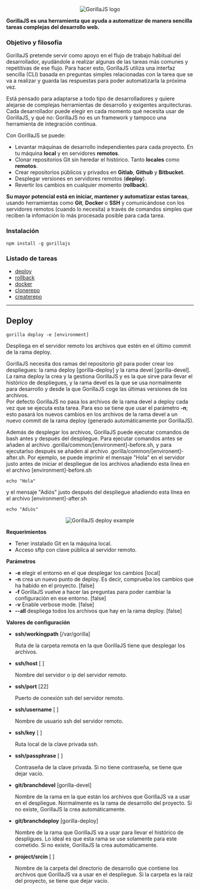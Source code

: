 <p align="center">
  <img src="http://s23.postimg.org/ka5fnkw23/logo_mini.jpg" alt="GorillaJS logo"/>
</p>

**GorillaJS es una herramienta que ayuda a automatizar de manera sencilla tareas complejas del desarrollo web.**

### Objetivo y filosofía
GorillaJS pretende servir como apoyo en el flujo de trabajo habitual del desarrollador, ayudándole a realizar algunas de las tareas más comunes y repetitivas de ese flujo.
Para hacer esto, GorillaJS utiliza una interfaz sencilla (CLI) basada en preguntas simples relacionadas con la tarea que se va a realizar y guarda las respuestas para poder automatizarla la próxima vez.

Está pensado para adaptarse a todo tipo de desarrolladores y quiere alejarse de complejas herramientas de desarrollo y exigentes arquitecturas. Cada desarrollador puede elegir en cada momento qué necesita usar de GorillaJS, y qué no: GorillaJS no es un framework y tampoco una herramienta de integración continua.

Con GorillaJS se puede:
* Levantar máquinas de desarrollo independientes para cada proyecto. En tu máquina **local** y en servidores **remotos**.
* Clonar repositorios Git sin heredar el histórico. Tanto **locales** como **remotos**.
* Crear repositorios públicos y privados en **Gitlab**, **Github** y **Bitbucket**.
* Desplegar versiones en servidores remotos (**deploy**).
* Revertir los cambios en cualquier momento (**rollback**).

**Su mayor potencial está en iniciar, mantener y automatizar estas tareas**, usando herramientas como **Git**, **Docker** o **SSH** y comunicándose con los servidores remotos (cuando lo necesita) a través de comandos simples que reciben la infomación lo más procesada posible para cada tarea.

### Instalación
```shell
npm install -g gorillajs
```

### Listado de tareas
* [deploy](#user-content-deploy)
* [rollback](#user-content-rollback)
* [docker](#user-content-docker)
* [clonerepo](#user-content-clonerepo)
* [createrepo](#user-content-createrepo)

******

Deploy
---
```shell
gorilla deploy -e [environment]
```
Despliega en el servidor remoto los archivos que estén en el último commit de la rama deploy.

GorillaJS necesita dos ramas del repositorio git para poder crear los despliegues: la rama deploy [gorilla-deploy] y la rama devel [gorilla-devel].<br />
La rama deploy la crea y la gestiona GorillaJS y es la que sirve para llevar el histórico de despliegues, y la rama devel es la que se usa normalmente para desarrollo y desde la que GorillaJS coge las últimas versiones de los archivos.<br />
Por defecto GorillaJS no pasa los archivos de la rama devel a deploy cada vez que se ejecuta esta tarea. Para eso se tiene que usar el parámetro **-n**; esto pasará los nuevos cambios en los archivos de la rama devel a un nuevo commit de la rama deploy (generado automáticamente por GorillaJS).

Además de desplegar los archivos, GorillaJS puede ejecutar comandos de bash antes y después del despliegue. Para ejecutar comandos antes se añaden al archivo .gorilla/common/[environment]-before.sh, y para ejecutarlso después se añaden al archivo .gorilla/common/[environent]-after.sh.
Por ejemplo, se puede imprimir el mensaje "Hola" en el servidor justo antes de iniciar el despliegue de los archivos añadiendo esta línea en el archivo [environment]-before.sh
```
echo "Hola"
```

y el mensaje "Adiós" justo después del despliegue añadiendo esta línea en el archivo [environment]-after.sh
```
echo "Adiós"
```




<p align="center">
  <img src="http://s7.postimg.org/yom3jzwxn/deploy_edited.gif" alt="GorillaJS deploy example"/>
</p>

**Requerimientos**
* Tener instalado Git en la máquina local.
* Acceso sftp con clave pública al servidor remoto.

**Parámetros**
* **-e** elegir el entorno en el que desplegar los cambios [local]
* **-n** crea un nuevo punto de deploy. Es decir, comprueba los cambios que ha habido en el proyecto. [false]
* **-f** GorillaJS vuelve a hacer las preguntas para poder cambiar la configuración en ese entorno. [false]
* **-v** Enable verbose mode. [false]
* **--all** despliega todos los archivos que hay en la rama deploy. [false]

**Valores de configuración**
* **ssh/workingpath** [/var/gorilla]

    Ruta de la carpeta remota en la que GorillaJS tiene que desplegar los archivos. 

* **ssh/host** [ ]

   Nombre del servidor o ip del servidor remoto. 

* **ssh/port** [22]

    Puerto de conexión ssh del servidor remoto. 

* **ssh/username** [ ]

    Nombre de usuario ssh del servidor remoto.

* **ssh/key** [ ]

    Ruta local de la clave privada ssh.

* **ssh/passphrase** [ ] 

    Contraseña de la clave privada. Si no tiene contraseña, se tiene que dejar vacío.

* **git/branchdevel** [gorilla-devel]

    Nombre de la rama en la que están los archivos que GorillaJS va a usar en el despliegue. Normalmente es la rama de desarrollo del proyecto. Si no existe, GorillaJS la crea automáticamente.

* **git/branchdeploy** [gorilla-deploy]

    Nombre de la rama que GorillaJS va a usar para llevar el histórico de despligues. Lo ideal es que esta rama se use solamente para este cometido. Si no existe, GorillaJS la crea automáticamente.

* **project/srcin** [ ]

    Nombre de la carpeta del directorio de desarrollo que contiene los archivos que GorillaJS va a usar en el despliegue. Si la carpeta es la raíz del proyecto, se tiene que dejar vacío.
